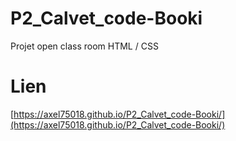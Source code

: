 # P2_Calvet_code-Booki
Projet open class room HTML / CSS
# Lien
[https://axel75018.github.io/P2_Calvet_code-Booki/](https://axel75018.github.io/P2_Calvet_code-Booki/)
